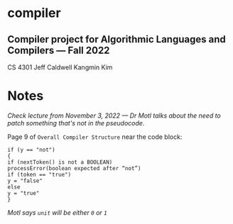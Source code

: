 # compiler
## Compiler project for Algorithmic Languages and Compilers — Fall 2022

CS 4301
Jeff Caldwell
Kangmin Kim


# Notes

_Check lecture from November 3, 2022 — Dr Motl talks about the need to patch something that's not in the pseudocode._

Page 9 of `Overall Compiler Structure` near the code block:

```
if (y == "not")
{
if (nextToken() is not a BOOLEAN)
processError(boolean expected after “not”)
if (token == "true")
y = "false"
else
y = "true"
}
```

_Motl says `unit` will be either `0` or `1`_